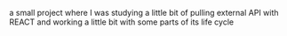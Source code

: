 a small project where I was studying a little bit of pulling external API with REACT and working a little bit with some parts of its life cycle
